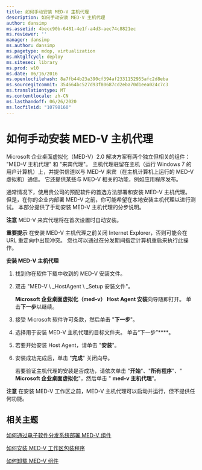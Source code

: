 ```yaml
---
title: 如何手动安装 MED-V 主机代理
description: 如何手动安装 MED-V 主机代理
author: dansimp
ms.assetid: 4becc90b-6481-4e1f-a4d3-aec74c8821ec
ms.reviewer: ''
manager: dansimp
ms.author: dansimp
ms.pagetype: mdop, virtualization
ms.mktglfcycl: deploy
ms.sitesec: library
ms.prod: w10
ms.date: 06/16/2016
ms.openlocfilehash: 8a7fb44b23a390cf394af2331152955afc2d8eba
ms.sourcegitcommit: 354664bc527d93f80687cd2eba70d1eea024c7c3
ms.translationtype: MT
ms.contentlocale: zh-CN
ms.lasthandoff: 06/26/2020
ms.locfileid: "10798160"
---
```

# 如何手动安装 MED-V 主机代理


Microsoft 企业桌面虚拟化（MED-V）2.0 解决方案有两个独立但相关的组件： "MED-V 主机代理" 和 "来宾代理"。 主机代理驻留在主机（运行 Windows 7 的用户计算机）上，并提供信道以与 MED-V 来宾（在主机计算机上运行的 MED-V 虚拟机）通信。 它还提供某些与 MED-V 相关的功能，例如应用程序发布。

通常情况下，使用贵公司的预配软件的首选方法部署和安装 MED-V 主机代理。 但是，在你的企业内部署 MED-V 之前，你可能希望在本地安装主机代理以进行测试。 本部分提供了手动安装 MED-V 主机代理的分步说明。

**注意** MED-V 来宾代理将在首次设置时自动安装。

 

**重要提示** 在安装 MED-V 主机代理之前关闭 Internet Explorer，否则可能会在 URL 重定向中出现冲突。 您也可以通过在分发期间指定计算机重启来执行此操作。

 

**安装 MED-V 主机代理**

1.  找到你在软件下载中收到的 MED-V 安装文件。

2.  双击 "MED-V \ _HostAgent \ _Setup 安装文件"。

    **Microsoft 企业桌面虚拟化（med-v） Host Agent 安装**向导随即打开。 单击**下一步**以继续。

3.  接受 Microsoft 软件许可条款，然后单击 "**下一步**"。

4.  选择用于安装 MED-V 主机代理的目标文件夹。 单击“下一步”****。

5.  若要开始安装 Host Agent，请单击 "**安装**"。

6.  安装成功完成后，单击 "**完成**" 关闭向导。

    若要验证主机代理的安装是否成功，请依次单击 "**开始**"、"**所有程序**"、" **Microsoft 企业桌面虚拟化**"，然后单击 " **med-v 主机代理**"。

**注意** 在安装 MED-V 工作区之前，MED-V 主机代理可以启动并运行，但不提供任何功能。

 

## 相关主题


[如何通过电子软件分发系统部署 MED-V 组件](how-to-deploy-the-med-v-components-through-an-electronic-software-distribution-system.md)

[如何安装 MED-V 工作区包装程序](how-to-install-the-med-v-workspace-packager.md)

[如何卸载 MED-V 组件](how-to-uninstall-the-med-v-components.md)

 

 





